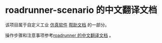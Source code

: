 # roadrunner-scenario 的中文翻译文档
该项目属于自定义工业 [仿真软件](https://github.com/OpenHUTB/matlab) [帮助文档](https://github.com/OpenHUTB/matlab/tree/master/help) 的一部分。

操作步骤和注意事项参考[roadrunner 的中文翻译文档](https://github.com/OpenHUTB/roadrunner) 。
